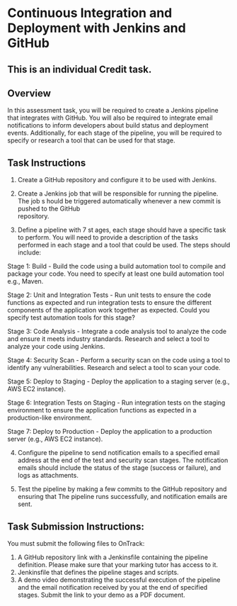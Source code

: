 # Continuous Integration and Deployment with Jenkins and GitHub


## This is an individual Credit task.   
## Overview
In this assessment task, you will be required to create a Jenkins pipeline that integrates with
GitHub. You will also be required to integrate email notifications to inform developers about
build status and deployment events. Additionally, for each stage  of the pipeline, you will be 
required to specify or research a tool that can be used for that stage.     
  
## Task Instructions
1. Create a GitHub repository and configure it to be used with Jenkins. 
    
3. Create a Jenkins job that will be responsible for running the pipeline.  The job s hould
be triggered automatically whenever a new commit is pushed to the GitHub  
repository. 

4. Define a pipeline with 7 st ages, each stage should have a specific task to perform. You
will need to provide a description of the tasks performed in each stage and a tool that
could be used. The steps should include: 

Stage 1: Build - Build the code using a build automation tool to compile and package
your code. You need to specify at least one build automation tool e.g., Maven.

Stage 2: Unit and Integration Tests - Run unit tests to ensure the code functions as
expected and run integration tests to ensure the different components of the
application work together as expected. Could you specify test automation tools for
this stage?

Stage 3: Code Analysis - Integrate a code analysis tool to analyze the code and ensure
it meets industry standards. Research and select a tool to analyze your code using
Jenkins.

Stage 4: Security Scan - Perform a security scan on the code using a tool to identify
any vulnerabilities. Research and select a tool to scan your code.

Stage 5: Deploy to Staging - Deploy the application to a staging server (e.g., AWS EC2
instance).

Stage 6: Integration Tests on Staging - Run integration tests on the staging
environment to ensure the application functions as expected in a production-like
environment.

Stage 7: Deploy to Production - Deploy the application to a production server (e.g.,
AWS EC2 instance).


4. Configure the pipeline to send notification emails to a specified email address at the
end of the test and security scan stages. The notification emails should include the status
of the stage (success or failure), and logs as attachments.

5. Test the pipeline by making a few commits to the GitHub repository and ensuring that
The pipeline runs successfully, and notification emails are sent.

## Task Submission Instructions:
You must submit the following files to OnTrack:
1. A GitHub repository link with a Jenkinsfile containing the pipeline definition. Please
make sure that your marking tutor has access to it.
2. Jenkinsfile that defines the pipeline stages and scripts.
3. A demo video demonstrating the successful execution of the pipeline and the
email notification received by you at the end of specified stages. Submit the link to
your demo as a PDF document.
